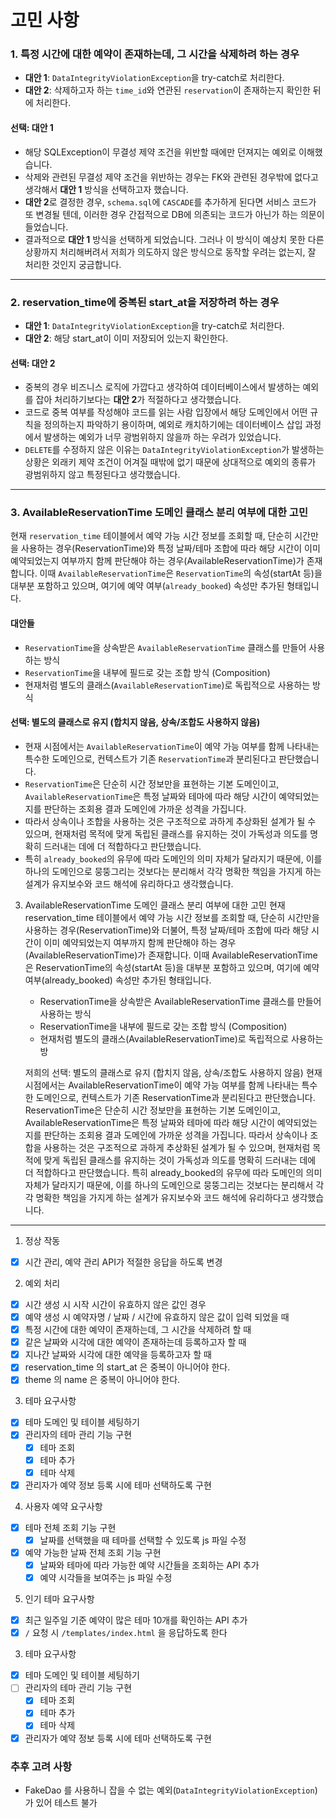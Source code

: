 # 고민 사항

### 1. 특정 시간에 대한 예약이 존재하는데, 그 시간을 삭제하려 하는 경우

- **대안 1**: `DataIntegrityViolationException`을 try-catch로 처리한다.
- **대안 2**: 삭제하고자 하는 `time_id`와 연관된 `reservation`이 존재하는지 확인한 뒤에 처리한다.

#### 선택: 대안 1

- 해당 SQLException이 무결성 제약 조건을 위반할 때에만 던져지는 예외로 이해했습니다.
- 삭제와 관련된 무결성 제약 조건을 위반하는 경우는 FK와 관련된 경우밖에 없다고 생각해서 **대안 1** 방식을 선택하고자 했습니다.
- **대안 2**로 결정한 경우, `schema.sql`에 `CASCADE`를 추가하게 된다면 서비스 코드가 또 변경될 텐데, 이러한 경우 간접적으로 DB에 의존되는 코드가 아닌가 하는 의문이 들었습니다.
- 결과적으로 **대안 1** 방식을 선택하게 되었습니다. 그러나 이 방식이 예상치 못한 다른 상황까지 처리해버려서 저희가 의도하지 않은 방식으로 동작할 우려는 없는지, 잘 처리한 것인지 궁금합니다.

---

### 2. reservation_time에 중복된 start_at을 저장하려 하는 경우

- **대안 1**: `DataIntegrityViolationException`을 try-catch로 처리한다.
- **대안 2**: 해당 start_at이 이미 저장되어 있는지 확인한다.

#### 선택: 대안 2

- 중복의 경우 비즈니스 로직에 가깝다고 생각하여 데이터베이스에서 발생하는 예외를 잡아 처리하기보다는 **대안 2**가 적절하다고 생각했습니다.
- 코드로 중복 여부를 작성해야 코드를 읽는 사람 입장에서 해당 도메인에서 어떤 규칙을 정의하는지 파악하기 용이하며, 예외로 캐치하기에는 데이터베이스 삽입 과정에서 발생하는 예외가 너무 광범위하지 않을까 하는 우려가 있었습니다.
- `DELETE`를 수정하지 않은 이유는 `DataIntegrityViolationException`가 발생하는 상황은 외래키 제약 조건이 어겨질 때밖에 없기 때문에 상대적으로 예외의 종류가 광범위하지 않고 특정된다고 생각했습니다.

---

### 3. AvailableReservationTime 도메인 클래스 분리 여부에 대한 고민

현재 `reservation_time` 테이블에서 예약 가능 시간 정보를 조회할 때, 단순히 시간만을 사용하는 경우(ReservationTime)와 특정 날짜/테마 조합에 따라 해당 시간이 이미 예약되었는지 여부까지 함께 판단해야 하는 경우(AvailableReservationTime)가 존재합니다. 이때 `AvailableReservationTime`은 `ReservationTime`의 속성(startAt 등)을 대부분 포함하고 있으며, 여기에 예약 여부(`already_booked`) 속성만 추가된 형태입니다.

#### 대안들
- `ReservationTime`을 상속받은 `AvailableReservationTime` 클래스를 만들어 사용하는 방식
- `ReservationTime`을 내부에 필드로 갖는 조합 방식 (Composition)
- 현재처럼 별도의 클래스(`AvailableReservationTime`)로 독립적으로 사용하는 방식

#### 선택: 별도의 클래스로 유지 (합치지 않음, 상속/조합도 사용하지 않음)

- 현재 시점에서는 `AvailableReservationTime`이 예약 가능 여부를 함께 나타내는 특수한 도메인으로, 컨텍스트가 기존 `ReservationTime`과 분리된다고 판단했습니다.
- `ReservationTime`은 단순히 시간 정보만을 표현하는 기본 도메인이고, `AvailableReservationTime`은 특정 날짜와 테마에 따라 해당 시간이 예약되었는지를 판단하는 조회용 결과 도메인에 가까운 성격을 가집니다.
- 따라서 상속이나 조합을 사용하는 것은 구조적으로 과하게 추상화된 설계가 될 수 있으며, 현재처럼 목적에 맞게 독립된 클래스를 유지하는 것이 가독성과 의도를 명확히 드러내는 데에 더 적합하다고 판단했습니다.
- 특히 `already_booked`의 유무에 따라 도메인의 의미 자체가 달라지기 때문에, 이를 하나의 도메인으로 뭉뚱그리는 것보다는 분리해서 각각 명확한 책임을 가지게 하는 설계가 유지보수와 코드 해석에 유리하다고 생각했습니다.


3. AvailableReservationTime 도메인 클래스 분리 여부에 대한 고민
   현재 reservation_time 테이블에서 예약 가능 시간 정보를 조회할 때, 단순히 시간만을 사용하는 경우(ReservationTime)와 더불어, 
   특정 날짜/테마 조합에 따라 해당 시간이 이미 예약되었는지 여부까지 함께 판단해야 하는 경우(AvailableReservationTime)가 존재합니다.
   이때 AvailableReservationTime은 ReservationTime의 속성(startAt 등)을 대부분 포함하고 있으며, 여기에 예약 여부(already_booked) 속성만 추가된 형태입니다.
   - ReservationTime을 상속받은 AvailableReservationTime 클래스를 만들어 사용하는 방식
   - ReservationTime을 내부에 필드로 갖는 조합 방식 (Composition)
   - 현재처럼 별도의 클래스(AvailableReservationTime)로 독립적으로 사용하는 방
   
   저희의 선택: 별도의 클래스로 유지 (합치지 않음, 상속/조합도 사용하지 않음)
   현재 시점에서는 AvailableReservationTime이 예약 가능 여부를 함께 나타내는 특수한 도메인으로, 컨텍스트가 기존 ReservationTime과 분리된다고 판단했습니다. 
   ReservationTime은 단순히 시간 정보만을 표현하는 기본 도메인이고, AvailableReservationTime은 특정 날짜와 테마에 따라 해당 시간이 예약되었는지를 판단하는 조회용 결과 도메인에 가까운 성격을 가집니다.
   따라서 상속이나 조합을 사용하는 것은 구조적으로 과하게 추상화된 설계가 될 수 있으며, 현재처럼 목적에 맞게 독립된 클래스를 유지하는 것이 가독성과 의도를 명확히 드러내는 데에 더 적합하다고 판단했습니다.
   특히 already_booked의 유무에 따라 도메인의 의미 자체가 달라지기 때문에, 이를 하나의 도메인으로 뭉뚱그리는 것보다는 분리해서 각각 명확한 책임을 가지게 하는 설계가 유지보수와 코드 해석에 유리하다고 생각했습니다.

---

1. 정상 작동

- [x] 시간 관리, 예약 관리 API가 적절한 응답을 하도록 변경

2. 예외 처리

- [x] 시간 생성 시 시작 시간이 유효하지 않은 값인 경우
- [x] 예약 생성 시 예약자명 / 날짜 / 시간에 유효하지 않은 값이 입력 되었을 때
- [x] 특정 시간에 대한 예약이 존재하는데, 그 시간을 삭제하려 할 때
- [x] 같은 날짜와 시각에 대한 예약이 존재하는데 등록하고자 할 때
- [x] 지나간 날짜와 시각에 대한 예약을 등록하고자 할 때
- [x] reservation_time 의 start_at 은 중복이 아니어야 한다.
- [x] theme 의 name 은 중복이 아니어야 한다.

3. 테마 요구사항

- [x] 테마 도메인 및 테이블 세팅하기
- [x] 관리자의 테마 관리 기능 구현
    - [x] 테마 조회
    - [x] 테마 추가
    - [x] 테마 삭제
- [x] 관리자가 예약 정보 등록 시에 테마 선택하도록 구현

4. 사용자 예약 요구사항

- [x] 테마 전체 조회 기능 구현
    - [x] 날짜를 선택했을 때 테마를 선택할 수 있도록 js 파일 수정
- [x] 예약 가능한 날짜 전체 조회 기능 구현
    - [x] 날짜와 테마에 따라 가능한 예약 시간들을 조회하는 API 추가
    - [x] 예약 시각들을 보여주는 js 파일 수정

5. 인기 테마 요구사항

- [x] 최근 일주일 기준 예약이 많은 테마 10개를 확인하는 API 추가
- [x] `/` 요청 시 `/templates/index.html` 을 응답하도록 한다

3. 테마 요구사항

- [x] 테마 도메인 및 테이블 세팅하기
- [ ] 관리자의 테마 관리 기능 구현
    - [x] 테마 조회
    - [x] 테마 추가
    - [x] 테마 삭제
- [x] 관리자가 예약 정보 등록 시에 테마 선택하도록 구현

### 추후 고려 사항

- FakeDao 를 사용하니 잡을 수 없는 예외(`DataIntegrityViolationException`) 가 있어 테스트 불가

